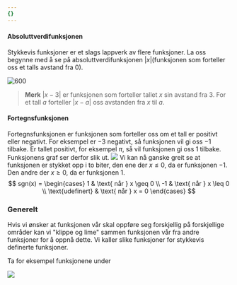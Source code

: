 ```yaml
---
{}
---
```

#### Absoluttverdifunksjonen

Stykkevis funksjoner er et slags lappverk av flere funksjoner. La oss begynne med å se på absoluttverdifunksjonen $|x|$(funksjonen som forteller oss et talls avstand fra 0).

![600](/Files/absoluttfunksjonen.svg)
> **Merk**
> $|x-3|$ er funksjonen som forteller tallet $x$ sin avstand fra $3$. For et tall $a$ forteller $|x-a|$ oss avstanden fra $x$ til $a$.

#### Fortegnsfunksjonen

Fortegnsfunksjonen er funksjonen som forteller oss om et tall er positivt eller negativt. For eksempel er $-3$ negativt, så funksjonen vil gi oss $-1$ tilbake. Er tallet positivt, for eksempel $\pi$, så vil funksjonen gi oss $1$ tilbake. Funksjonens graf ser derfor slik ut. 
![](/Files/fortegnsfunksjone.svg)
Vi kan nå ganske greit se at funksjonen er stykket opp i to biter, den ene der $x\leq 0$, da er funksjonen $-1$. Den andre der $x \geq 0$, da er funksjonen $1$. 
$$
sgn(x) = \begin{cases} 1 & \text{ når } x \geq 0 \\
-1 & \text{ når } x \leq 0 \\
\text{udefinert} & \text{ når } x = 0
\end{cases}
$$

### Generelt

Hvis vi ønsker at funksjonen vår skal oppføre seg forskjellig på forskjellige områder kan vi "klippe og lime" sammen funksjonen vår fra andre funksjoner for å oppnå dette. Vi kaller slike funksjoner for stykkevis definerte funksjoner.

Ta for eksempel funksjonene under

![](/Files/stykkvisefunk.svg)

<br><br> <br><br> <br><br> 
